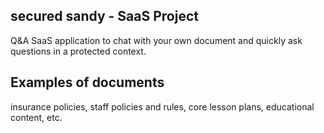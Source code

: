 ## secured sandy - SaaS Project

Q&A SaaS application to chat with your own document and quickly ask questions in a protected context.

## Examples of documents
insurance policies, staff policies and rules, core lesson plans, educational content, etc.
